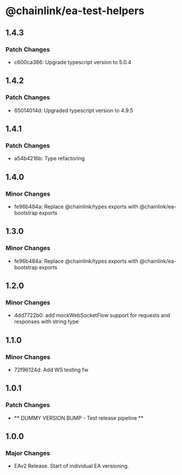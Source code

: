 # @chainlink/ea-test-helpers

## 1.4.3

### Patch Changes

- c600ca386: Upgrade typescript version to 5.0.4

## 1.4.2

### Patch Changes

- 65014014d: Upgraded typescript version to 4.9.5

## 1.4.1

### Patch Changes

- a54b4216b: Type refactoring

## 1.4.0

### Minor Changes

- fe96b484a: Replace @chainlink/types exports with @chainlink/ea-bootstrap exports

## 1.3.0

### Minor Changes

- fe96b484a: Replace @chainlink/types exports with @chainlink/ea-bootstrap exports

## 1.2.0

### Minor Changes

- 4dd7722b0: add mockWebSocketFlow support for requests and responses with string type

## 1.1.0

### Minor Changes

- 72f96124d: Add WS testing fw

## 1.0.1

### Patch Changes

- ** DUMMY VERSION BUMP - Test release pipeline **

## 1.0.0

### Major Changes

- EAv2 Release. Start of individual EA versioning.
